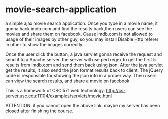 movie-search-application
========================

a simple ajax movie search application. Once you type in a movie name, it gonna hack imdb.com and find the results back,then users can see the movies and share them on facebook. Cause imdb.com is not allowed to usage of their images by other guy, so you may install Disable Http referer in other to show the images correctly. 

Once the user click the button, a java servlet gonna receive the request and send it to a Apache server. the server will use perl regex to get the first 5 results from imdb.com and send them back using json. After the java servlet get the results, it also send the json format results back to client. The jQuery code is responsible for showing the json info in a proper way. Then users can view the search results, and share a movie on facebook.

This is a homework of CSCI571 web technology.
http://cs-server.usc.edu:11104/examples/servlets/movie.html

ATTENTION: if you cannot open the above link, maybe my server has been closed after finishing the course.

